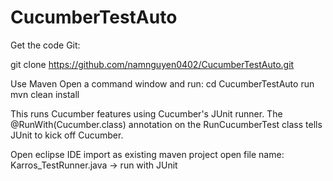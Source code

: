 # CucumberTestAuto

Get the code
Git:

git clone https://github.com/namnguyen0402/CucumberTestAuto.git

Use Maven
Open a command window and run:
cd CucumberTestAuto
run mvn clean install 

This runs Cucumber features using Cucumber's JUnit runner. The @RunWith(Cucumber.class) annotation on the RunCucumberTest class tells JUnit to kick off Cucumber.

Open eclipse IDE
import as existing maven project
open file name: Karros_TestRunner.java -> run with JUnit
